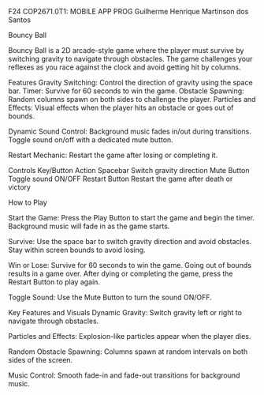 F24 COP2671.0T1: MOBILE APP PROG
Guilherme Henrique Martinson dos Santos



Bouncy Ball 

Bouncy Ball is a 2D arcade-style game where the player must survive by switching gravity to navigate through obstacles. 
The game challenges your reflexes as you race against the clock and avoid getting hit by columns.

Features
Gravity Switching: Control the direction of gravity using the space bar.
Timer: Survive for 60 seconds to win the game.
Obstacle Spawning: Random columns spawn on both sides to challenge the player.
Particles and Effects: Visual effects when the player hits an obstacle or goes out of bounds.

Dynamic Sound Control:
Background music fades in/out during transitions.
Toggle sound on/off with a dedicated mute button.

Restart Mechanic: Restart the game after losing or completing it.


Controls
Key/Button	Action
Spacebar	Switch gravity direction
Mute Button	Toggle sound ON/OFF
Restart Button	Restart the game after death or victory

How to Play

Start the Game:
Press the Play Button to start the game and begin the timer.
Background music will fade in as the game starts.

Survive:
Use the space bar to switch gravity direction and avoid obstacles.
Stay within screen bounds to avoid losing.

Win or Lose:
Survive for 60 seconds to win the game.
Going out of bounds results in a game over.
After dying or completing the game, press the Restart Button to play again.

Toggle Sound:
Use the Mute Button to turn the sound ON/OFF.


Key Features and Visuals
Dynamic Gravity:
Switch gravity left or right to navigate through obstacles.

Particles and Effects:
Explosion-like particles appear when the player dies.

Random Obstacle Spawning:
Columns spawn at random intervals on both sides of the screen.

Music Control:
Smooth fade-in and fade-out transitions for background music.